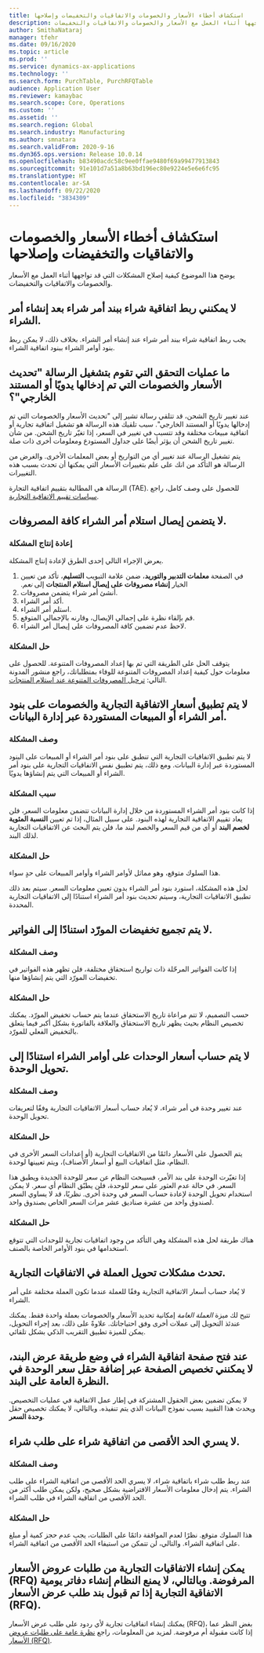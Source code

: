 ```yaml
---
title: استكشاف أخطاء الأسعار والخصومات والاتفاقيات والتخفيضات‬ وإصلاحها
description: يوضح هذا الموضوع كيفية إصلاح المشكلات التي قد تواجهها أثناء العمل مع الأسعار والخصومات والاتفاقيات والتخفيضات.
author: SmithaNataraj
manager: tfehr
ms.date: 09/16/2020
ms.topic: article
ms.prod: ''
ms.service: dynamics-ax-applications
ms.technology: ''
ms.search.form: PurchTable, PurchRFQTable
audience: Application User
ms.reviewer: kamaybac
ms.search.scope: Core, Operations
ms.custom: ''
ms.assetid: ''
ms.search.region: Global
ms.search.industry: Manufacturing
ms.author: smnatara
ms.search.validFrom: 2020-9-16
ms.dyn365.ops.version: Release 10.0.14
ms.openlocfilehash: b83490acdc58c9ee0ffae9480f69a99477913843
ms.sourcegitcommit: 91e101d7a51a8b63bd196ec80e9224e5e6e6fc95
ms.translationtype: HT
ms.contentlocale: ar-SA
ms.lasthandoff: 09/22/2020
ms.locfileid: "3834309"
---
```

# <a name="troubleshoot-prices-discounts-agreements-and-rebates"></a>استكشاف أخطاء الأسعار والخصومات والاتفاقيات والتخفيضات‬ وإصلاحها

يوضح هذا الموضوع كيفية إصلاح المشكلات التي قد تواجهها أثناء العمل مع الأسعار والخصومات والاتفاقيات والتخفيضات.

## <a name="i-cant-link-a-purchase-agreement-to-a-purchase-order-line-after-the-purchase-order-is-created"></a>لا يمكنني ربط اتفاقية شراء ببند أمر شراء بعد إنشاء أمر الشراء.

يجب ربط اتفاقية شراء ببند أمر شراء عند إنشاء أمر الشراء. بخلاف ذلك، لا يمكن ربط بنود أوامر الشراء ببنود اتفاقية الشراء.

## <a name="what-check-triggers-the-update-prices-and-discounts-entered-manually-or-external-document-message"></a>ما عمليات التحقق التي تقوم بتشغيل الرسالة "تحديث الأسعار والخصومات التي تم إدخالها يدويًا أو المستند الخارجي"؟

عند تغيير تاريخ الشحن، قد تتلقي رسالة تشير إلى "تحديث الأسعار والخصومات التي تم إدخالها يدويًا أو المستند الخارجي". سبب تلقيك هذه الرسالة هو تشغيل اتفاقية تجارية  أو اتفاقية مبيعات مختلفة وقد تتسبب في تغيير في السعر، إذا تغيّر تاريخ الشحن. من شأن تغيير تاريخ الشحن أن يؤثر أيضًا على جداول المستودع ومعلومات أخرى ذات صلة.

يتم تشغيل الرسالة عند تغيير أي من التواريخ أو بعض المعلمات الأخرى. والغرض من الرسالة هو التأكد من انك على علم بتغييرات الأسعار التي يمكنها أن تحدث بسبب هذه التغييرات.

الرسالة هي المطالبة بتقييم اتفاقية التجارة (TAE). للحصول على وصف كامل، راجع [سياسات تقييم الاتفاقية التجارية](https://docs.microsoft.com/dynamicsax-2012/appuser-itpro/trade-agreement-evaluation-policies-white-paper).

## <a name="a-purchase-order-receipt-doesnt-include-all-charges"></a>لا يتضمن إيصال استلام أمر الشراء كافة المصروفات.

### <a name="reproduce-the-issue"></a>إعادة إنتاج المشكلة

يعرض الإجراء التالي إحدى الطرق لإعادة إنتاج المشكلة.

1. في الصفحة **معلمات التدبير والتوريد**‬‏‫، ضمن علامة التبويب **التسليم**، تأكد من تعيين الخيار **إنشاء مصروفات على إيصال استلام المنتجات** إلى *نعم*.
1. أنشئ أمر شراء يتضمن مصروفات.
1. أكد أمر الشراء.
1. استلم أمر الشراء.
1. قم بإلقاء نظرة على إجمالي الإيصال، وقارنه بالإجمالي المتوقع.
1. لاحظ عدم تضمين كافة المصروفات على إيصال أمر الشراء.

### <a name="issue-resolution"></a>حل المشكلة

يتوقف الحل على الطريقة التي تم بها إعداد المصروفات المتنوعة. للحصول على معلومات حول كيفية إعداد المصروفات المتنوعة للوفاء بمتطلباتك، راجع منشور المدونة التالي: [ترحيل المصروفات المتنوعة عند استلام المنتجات](https://cloudblogs.microsoft.com/dynamics365/no-audience/2014/11/11/post-misc-charges-at-time-of-product-receipt/).

## <a name="trade-agreement-prices-and-discounts-arent-applied-on-sales-or-purchase-order-lines-that-are-imported-through-data-management"></a>لا يتم تطبيق أسعار الاتفاقية التجارية والخصومات على بنود أمر الشراء أو المبيعات المستوردة عبر إدارة البيانات.

### <a name="issue-description"></a>وصف المشكلة

لا يتم تطبيق الاتفاقيات التجارية التي تنطبق على بنود أمر الشراء أو المبيعات على البنود المستوردة عبر إدارة البيانات. ومع ذلك، يتم تطبيق نفس الاتفاقيات التجارية على بنود أمر الشراء أو المبيعات التي يتم إنشاؤها يدويًا.

### <a name="reason-for-the-issue"></a>سبب المشكلة

إذا كانت بنود أمر الشراء المستوردة من خلال إدارة البيانات تتضمن معلومات السعر، فلن يعاد تقييم الاتفاقية التجارية لهذه البنود. على سبيل المثال، إذا تم تعيين **النسبة المئوية لخصم البند‬** أو أي من قيم السعر والخصم لبند ما، فلن يتم البحث عن الاتفاقيات التجارية لذلك البند.

### <a name="issue-workaround"></a>حل المشكلة

هذا السلوك متوقع، وهو مماثل لأوامر الشراء وأوامر المبيعات على حدٍ سواء.

لحل هذه المشكلة، استورد بنود أمر الشراء بدون تعيين معلومات السعر. سيتم بعد ذلك تطبيق الاتفاقيات التجارية، وسيتم تحديث بنود أمر الشراء استنادًا إلى الاتفاقيات التجارية المحددة.

## <a name="a-vendor-rebate-isnt-cumulated-based-on-invoices"></a>لا يتم تجميع تخفيضات المورّد استنادًا إلى الفواتير.

### <a name="issue-description"></a>وصف المشكلة

إذا كانت الفواتير المرحّلة ذات تواريخ استحقاق مختلفة، فلن تظهر هذه الفواتير في تخفيضات المورّد التي يتم إنشاؤها منها.

### <a name="issue-resolution"></a>حل المشكلة

حسب التصميم، لا تتم مراعاة تاريخ الاستحقاق عندما يتم حساب تخفيض المورّد. يمكنك تخصيص النظام بحيث يظهر تاريخ الاستحقاق والعلاقة بالفاتورة بشكل أكبر فيما يتعلق بالتخفيض الفعلي للمورّد.

## <a name="unit-prices-on-purchase-orders-arent-calculated-based-on-the-unit-conversion"></a>لا يتم حساب أسعار الوحدات على أوامر الشراء استنادًا إلى تحويل الوحدة.

### <a name="issue-description"></a>وصف المشكلة

عند تغيير وحدة في أمر شراء، لا يُعاد حساب أسعار الاتفاقيات التجارية وفقًا لتعريفات تحويل الوحدة.

### <a name="issue-resolution"></a>حل المشكلة

يتم الحصول على الأسعار دائمًا من الاتفاقيات التجارية (أو إعدادات السعر الأخرى في النظام، مثل اتفاقيات البيع أو أسعار الأصناف)، ويتم تعيينها لوحدة.

إذا تغيّرت الوحدة على بند الأمر، فسيبحث النظام عن سعر للوحدة الجديدة ويطبق هذا السعر. في حالة عدم العثور على سعر للوحدة، فلن يطبّق النظام أي سعر. لا يمكن استخدام تحويل الوحدة لإعادة حساب السعر في وحدة أخرى. نظريًا، قد لا يساوي السعر لصندوق واحد من عشرة صناديق عشر مرات السعر الخاص بصندوق واحد.

### <a name="issue-workaround"></a>حل المشكلة

هناك طريقة لحل هذه المشكلة وهي التأكد من وجود اتفاقيات تجارية للوحدات التي تتوقع استخدامها في بنود الأوامر الخاصة بالصنف.

## <a name="currency-conversion-issues-occur-with-trade-agreements"></a>تحدث مشكلات تحويل العملة في الاتفاقيات التجارية.

لا يُعاد حساب أسعار الاتفاقية التجارية وفقًا للعملة عندما تكون العملة مختلفة على أمر الشراء.

تتيح لك ميزة *العملة العامة* إمكانية تحديد الأسعار والخصومات بعملة واحدة فقط. يمكنك عندئذ التحويل إلى عملات أخرى وفق احتياجاتك. علاوةً على ذلك، بعد إجراء التحويل، يمكن للميزة تطبيق التقريب الذكي بشكل تلقائي.

## <a name="when-i-open-the-purchase-agreement-page-in-a-line-view-mode-i-cant-personalize-the-page-by-adding-the-price-unit-field-in-the-overview-of-the-line"></a>عند فتح صفحة اتفاقية الشراء في وضع طريقة عرض البند، لا يمكنني تخصيص الصفحة عبر إضافة حقل سعر الوحدة في النظرة العامة على البند.

لا يمكن تضمين بعض الحقول المشتركة في إطار عمل الاتفاقية في عمليات التخصيص. ويحدث هذا التقييد بسبب نموذج البيانات الذي يتم تنفيذه. وبالتالي، لا يمكنك تخصيص حقل **وحدة السعر**.

## <a name="the-maximum-limit-from-a-purchase-agreement-isnt-effective-on-a-purchase-requisition"></a>لا يسري الحد الأقصى من اتفاقية شراء على طلب شراء.

### <a name="issue-description"></a>وصف المشكلة

عند ربط طلب شراء باتفاقية شراء، لا يسري الحد الأقصى من اتفاقية الشراء على طلب الشراء. يتم إدخال معلومات الأسعار الافتراضية بشكل صحيح، ولكن يمكن طلب أكثر من الحد الأقصى من اتفاقية الشراء في طلب الشراء.

### <a name="issue-resolution"></a>حل المشكلة

هذا السلوك متوقع. نظرًا لعدم الموافقة دائمًا على الطلبات، يجب عدم حجز كمية أو مبلغ على اتفاقية الشراء. والتالي، لن تتمكن من استيفاء الحد الأقصى من اتفاقية الشراء.

## <a name="trade-agreements-can-be-created-from-rejected-rfqs-therefore-the-system-doesnt-prevent-trade-agreement-journals-from-being-created-if-the-rfq-line-hasnt-been-accepted"></a>يمكن إنشاء الاتفاقيات التجارية من طلبات عروض الأسعار (RFQ)‬ المرفوضة. وبالتالي، لا يمنع النظام إنشاء دفاتر يومية الاتفاقية التجارية إذا تم قبول بند طلب عرض الأسعار (RFQ)‬.

يمكنك إنشاء اتفاقيات تجارية لأي ردود على طلب عرض الأسعار (RFQ)، بغض النظر عما إذا كانت مقبولة أم مرفوضة. لمزيد من المعلومات، راجع [نظرة عامة على طلبات عروض الأسعار (RFQ)](request-quotations.md).

